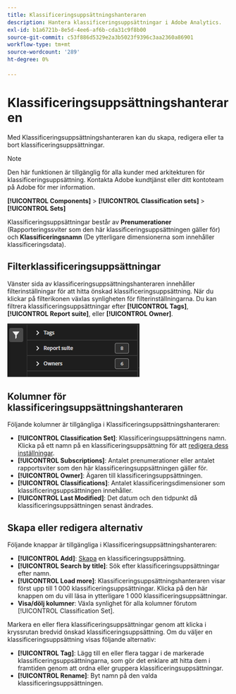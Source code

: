 ```yaml
---
title: Klassificeringsuppsättningshanteraren
description: Hantera klassificeringsuppsättningar i Adobe Analytics.
exl-id: b1a6721b-8e5d-4ee6-af6b-cda31c9f8b00
source-git-commit: c53f886d5329e2a3b5023f9396c3aa2360a86901
workflow-type: tm+mt
source-wordcount: '289'
ht-degree: 0%

---
```


# Klassificeringsuppsättningshanteraren

Med Klassificeringsuppsättningshanteraren kan du skapa, redigera eller ta bort klassificeringsuppsättningar.

>[!NOTE]
>
>Den här funktionen är tillgänglig för alla kunder med arkitekturen för klassificeringsuppsättning. Kontakta Adobe kundtjänst eller ditt kontoteam på Adobe för mer information.

**[!UICONTROL Components]** > **[!UICONTROL Classification sets]** > **[!UICONTROL Sets]**

Klassificeringsuppsättningar består av **Prenumerationer** (Rapporteringssviter som den här klassificeringsuppsättningen gäller för) och **Klassificeringsnamn** (De ytterligare dimensionerna som innehåller klassificeringsdata).

## Filterklassificeringsuppsättningar

Vänster sida av klassificeringsuppsättningshanteraren innehåller filterinställningar för att hitta önskad klassificeringsuppsättning. När du klickar på filterikonen växlas synligheten för filterinställningarna. Du kan filtrera klassificeringsuppsättningar efter **[!UICONTROL Tags]**, **[!UICONTROL Report suite]**, eller **[!UICONTROL Owner]**.

![Filter för klassificeringsuppsättning](../assets/classification-set-filters.png)

## Kolumner för klassificeringsuppsättningshanteraren

Följande kolumner är tillgängliga i Klassificeringsuppsättningshanteraren:

* **[!UICONTROL Classification Set]**: Klassificeringsuppsättningens namn. Klicka på ett namn på en klassificeringsuppsättning för att [redigera dess inställningar](settings.md).
* **[!UICONTROL Subscriptions]**: Antalet prenumerationer eller antalet rapportsviter som den här klassificeringsuppsättningen gäller för.
* **[!UICONTROL Owner]**: Ägaren till klassificeringsuppsättningen.
* **[!UICONTROL Classifications]**: Antalet klassificeringsdimensioner som klassificeringsuppsättningen innehåller.
* **[!UICONTROL Last Modified]**: Det datum och den tidpunkt då klassificeringsuppsättningen senast ändrades.

## Skapa eller redigera alternativ

Följande knappar är tillgängliga i Klassificeringsuppsättningshanteraren:

* **[!UICONTROL Add]**: [Skapa](create.md) en klassificeringsuppsättning.
* **[!UICONTROL Search by title]**: Sök efter klassificeringsuppsättningar efter namn.
* **[!UICONTROL Load more]**: Klassificeringsuppsättningshanteraren visar först upp till 1 000 klassificeringsuppsättningar. Klicka på den här knappen om du vill läsa in ytterligare 1 000 klassificeringsuppsättningar.
* **Visa/dölj kolumner**: Växla synlighet för alla kolumner förutom [!UICONTROL Classification Set].

Markera en eller flera klassificeringsuppsättningar genom att klicka i kryssrutan bredvid önskad klassificeringsuppsättning. Om du väljer en klassificeringsuppsättning visas följande alternativ:

* **[!UICONTROL Tag]**: Lägg till en eller flera taggar i de markerade klassificeringsuppsättningarna, som gör det enklare att hitta dem i framtiden genom att ordna eller gruppera klassificeringsuppsättningar.
* **[!UICONTROL Rename]**: Byt namn på den valda klassificeringsuppsättningen.
